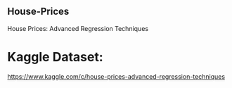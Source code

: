 ## House-Prices
House Prices: Advanced Regression Techniques

# Kaggle Dataset: 
https://www.kaggle.com/c/house-prices-advanced-regression-techniques
